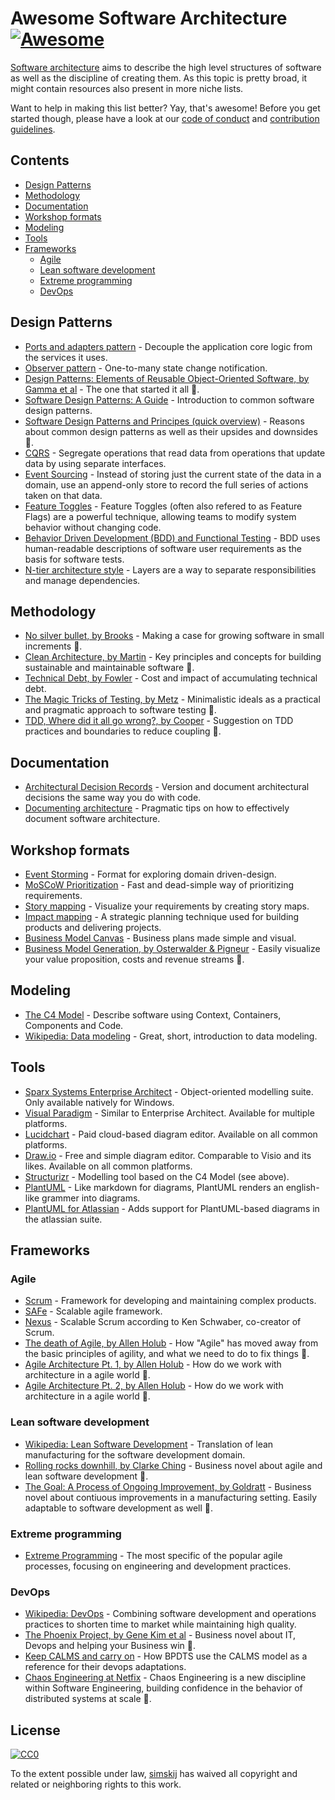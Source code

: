 # Awesome Software Architecture [![Awesome](https://awesome.re/badge.svg)](https://awesome.re)

[Software architecture](https://en.wikipedia.org/wiki/Software_architecture) aims to describe the high level structures of software as well as the discipline of creating them. As this topic is pretty broad, it might contain resources also present in more niche lists. 

Want to help in making this list better? Yay, that's awesome! Before you get started though, please have a look at our [code of conduct](code_of_conduct.md) and [contribution guidelines](contributing.md).

## Contents

- [Design Patterns](#design-patterns)
- [Methodology](#methodology)
- [Documentation](#documentation)
- [Workshop formats](#workshop-formats)
- [Modeling](#modeling)
- [Tools](#tools)
- [Frameworks](#frameworks)
  - [Agile](#agile)
  - [Lean software development](#lean-software-development)
  - [Extreme programming](#extreme-programming)
  - [DevOps](#devops)

## Design Patterns
- [Ports and adapters pattern](https://softwarecampament.wordpress.com/portsadapters/) - Decouple the application core logic from the services it uses.
- [Observer pattern](https://medium.com/datadriveninvestor/design-patterns-a-quick-guide-to-observer-pattern-d0622145d6c2) - One-to-many state change notification.
- [Design Patterns: Elements of Reusable Object-Oriented Software, by Gamma et al](https://www.amazon.com/Design-Patterns-Elements-Reusable-Object-Oriented/dp/0201633612/) - The one that started it all :orange_book:.
- [Software Design Patterns: A Guide](https://airbrake.io/blog/design-patterns/software-design-patterns-guide) - Introduction to common software design patterns.
- [Software Design Patterns and Principes (quick overview)](https://www.youtube.com/watch?v=WV2Ed1QTst8) - Reasons about common design patterns as well as their upsides and downsides 🎥.
- [CQRS](https://docs.microsoft.com/en-us/azure/architecture/patterns/cqrs) - Segregate operations that read data from operations that update data by using separate interfaces.
- [Event Sourcing](https://docs.microsoft.com/en-us/azure/architecture/patterns/event-sourcing) - Instead of storing just the current state of the data in a domain, use an append-only store to record the full series of actions taken on that data.
- [Feature Toggles](https://www.martinfowler.com/articles/feature-toggles.html) - Feature Toggles (often also refered to as Feature Flags) are a powerful technique, allowing teams to modify system behavior without changing code.
- [Behavior Driven Development (BDD) and Functional Testing](https://medium.com/javascript-scene/behavior-driven-development-bdd-and-functional-testing-62084ad7f1f2) - BDD uses human-readable descriptions of software user requirements as the basis for software tests.
- [N-tier architecture style](https://docs.microsoft.com/en-us/azure/architecture/guide/architecture-styles/n-tier) - Layers are a way to separate responsibilities and manage dependencies.

## Methodology

- [No silver bullet, by Brooks](http://worrydream.com/refs/Brooks-NoSilverBullet.pdf) - Making a case for growing software in small increments :orange_book:.
- [Clean Architecture, by Martin](https://www.amazon.com/Clean-Architecture-Craftsmans-Software-Structure/dp/0134494164) - Key principles and concepts for building sustainable and maintainable software :orange_book:.
- [Technical Debt, by Fowler](https://martinfowler.com/bliki/TechnicalDebt.html) - Cost and impact of accumulating technical debt.
- [The Magic Tricks of Testing, by Metz](https://www.youtube.com/watch?v=URSWYvyc42M) - Minimalistic ideals as a practical and pragmatic approach to software testing 🎥.
- [TDD, Where did it all go wrong?, by Cooper](https://www.infoq.com/presentations/tdd-original/) - Suggestion on TDD practices and boundaries to reduce coupling 🎥.

## Documentation

- [Architectural Decision Records](https://adr.github.io/) - Version and document architectural decisions the same way you do with code.
- [Documenting architecture](https://dzone.com/articles/documenting-architecture-1) - Pragmatic tips on how to effectively document software architecture.


## Workshop formats

- [Event Storming](https://www.eventstorming.com/) - Format for exploring domain driven-design.
- [MoSCoW Prioritization](https://www.knowledgehut.com/blog/agile/how-to-prioritise-requirements-with-the-moscow-technique) - Fast and dead-simple way of prioritizing requirements.
- [Story mapping](https://www.jpattonassociates.com/wp-content/uploads/2015/03/story_mapping.pdf) - Visualize your requirements by creating story maps.
- [Impact mapping](https://www.impactmapping.org/) - A strategic planning technique used for building products and delivering projects.
- [Business Model Canvas](https://en.wikipedia.org/wiki/Business_Model_Canvas) - Business plans made simple and visual.
- [Business Model Generation, by Osterwalder & Pigneur](https://www.amazon.com/Business-Model-Generation-Visionaries-Challengers/dp/0470876417) - Easily visualize your value proposition, costs and revenue streams :orange_book:.

## Modeling

- [The C4 Model](https://c4model.com/) - Describe software using Context, Containers, Components and Code.
- [Wikipedia: Data modeling](https://en.wikipedia.org/wiki/Data_modeling) - Great, short, introduction to data modeling.

## Tools

- [Sparx Systems Enterprise Architect](https://sparxsystems.com/products/ea/index.html) - Object-oriented modelling suite. Only available natively for Windows.
- [Visual Paradigm](https://www.visual-paradigm.com/) - Similar to Enterprise Architect. Available for multiple platforms.
- [Lucidchart](https://www.lucidchart.com) - Paid cloud-based diagram editor. Available on all common platforms.
- [Draw.io](https://www.draw.io) - Free and simple diagram editor. Comparable to Visio and its likes. Available on all common platforms.
- [Structurizr](https://structurizr.com) - Modelling tool based on the C4 Model (see above).
- [PlantUML](http://plantuml.com/) - Like markdown for diagrams, PlantUML renders an english-like grammer into diagrams.
- [PlantUML for Atlassian](https://marketplace.atlassian.com/apps/1215115/plantuml-for-confluence-cloud?hosting=cloud&tab=overview) - Adds support for PlantUML-based diagrams in the atlassian suite.

## Frameworks

### Agile

- [Scrum](https://www.scrumguides.org/) - Framework for developing and maintaining complex products.
- [SAFe](https://www.scaledagileframework.com/) - Scalable agile framework.
- [Nexus](https://www.scrum.org/resources/scaling-scrum) - Scalable Scrum according to Ken Schwaber, co-creator of Scrum. 
- [The death of Agile, by Allen Holub](https://www.youtube.com/watch?v=HZyRQ8Uhhmk&feature=youtu.be) - How "Agile" has moved away from the basic principles of agility, and what we need to do to fix things 🎥.
- [Agile Architecture Pt. 1, by Allen Holub](https://www.youtube.com/watch?v=0kRCFVGpX7k) - How do we work with architecture in a agile world 🎥. 
- [Agile Architecture Pt. 2, by Allen Holub](https://www.youtube.com/watch?v=txbS0WJC1bo) - How do we work with architecture in a agile world 🎥. 
### Lean software development

- [Wikipedia: Lean Software Development](https://en.wikipedia.org/wiki/Lean_software_development) - Translation of lean manufacturing for the software development domain.
- [Rolling rocks downhill, by Clarke Ching](https://www.amazon.com/Rolling-Rocks-Downhill-Software-Projects/dp/1505446511) - Business novel about agile and lean software development :orange_book:.
- [The Goal: A Process of Ongoing Improvement, by Goldratt](https://www.amazon.com/Goal-Process-Ongoing-Improvement/dp/0884270610) - Business novel about contiuous improvements in a manufacturing setting. Easily adaptable to software development as well :orange_book:.
### Extreme programming

- [Extreme Programming](http://www.extremeprogramming.org/) - The most specific of the popular agile processes, focusing on engineering and development practices.

### DevOps

- [Wikipedia: DevOps](https://en.wikipedia.org/wiki/DevOps) - Combining software development and operations practices to shorten time to market while maintaining high quality.
- [The Phoenix Project, by Gene Kim et al](https://www.amazon.com/Phoenix-Project-DevOps-Helping-Business/dp/0988262592) - Business novel about IT, Devops and helping your Business win :orange_book:.
- [Keep CALMS and carry on](https://dwpdigital.blog.gov.uk/2019/03/25/keep-calms-and-carry-on-how-we-do-devops/) - How BPDTS use the CALMS model as a reference for their devops adaptations. 
- [Chaos Engineering at Netfix](https://www.youtube.com/watch?v=6ilMZqKdMMU) - Chaos Engineering is a new discipline within Software Engineering, building confidence in the behavior of distributed systems at scale 🎥. 

## License

[![CC0](http://mirrors.creativecommons.org/presskit/buttons/88x31/svg/cc-zero.svg)](https://creativecommons.org/publicdomain/zero/1.0/)

To the extent possible under law, [simskij](https://github.com/simskij) has waived all copyright and related or neighboring rights to this work.

